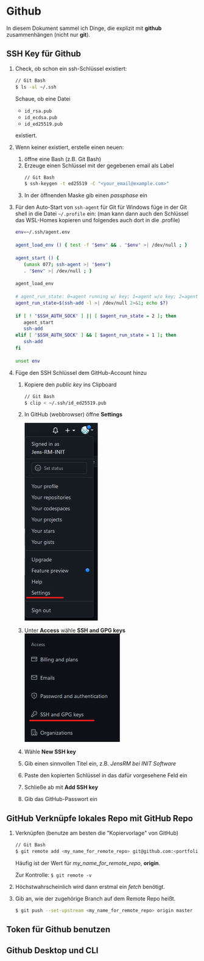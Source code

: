 # Github

In diesem Dokument sammel ich Dinge, die explizit mit **github** zusammenhängen (nicht nur **git**).

## SSH Key für Github
1. Check, ob schon ein ssh-Schlüssel existiert:
   ~~~ bash
   // Git Bash
   $ ls -al ~/.ssh
   ~~~
   Schaue, ob eine Datei
   * `id_rsa.pub`
   * `id_ecdsa.pub`
   * `id_ed25519.pub`
   
   existiert.
2. Wenn keiner existiert, erstelle einen neuen:
   1. öffne eine Bash (z.B. Git Bash)
   2. Erzeuge einen Schlüssel mit der gegebenen email als Label
        ~~~ bash
      // Git Bash
      $ ssh-keygen -t ed25519 -C "<your_email@example.com>"
      ~~~
   3. In der öffnenden Maske gib einen *passphase* ein
3. Für den Auto-Start von `ssh-agent` für Git für Windows füge in der Git shell in die Datei `~/.profile`
   ein: (man kann dann auch den Schlüssel das WSL-Homes kopieren und folgendes auch dort in die .profile)
   ~~~ bash
   env=~/.ssh/agent.env

   agent_load_env () { test -f "$env" && . "$env" >| /dev/null ; }

   agent_start () {
      (umask 077; ssh-agent >| "$env")
      . "$env" >| /dev/null ; }

   agent_load_env

   # agent_run_state: 0=agent running w/ key; 1=agent w/o key; 2=agent not running
   agent_run_state=$(ssh-add -l >| /dev/null 2>&1; echo $?)

   if [ ! "$SSH_AUTH_SOCK" ] || [ $agent_run_state = 2 ]; then
      agent_start
      ssh-add
   elif [ "$SSH_AUTH_SOCK" ] && [ $agent_run_state = 1 ]; then
      ssh-add
   fi

   unset env
   ~~~
4. Füge den SSH Schlüssel dem GitHub-Account hinzu
   1. Kopiere den *public key* ins Clipboard
      ~~~ bash
      // Git Bash
      $ clip < ~/.ssh/id_ed25519.pub
      ~~~
   2. In GitHub (webbrowser) öffne **Settings**
      
      ![settings](./settings.png)
   3. Unter **Access** wähle **SSH and GPG keys**
      ![a](./access_ssh.png)
   4. Wähle **New SSH key**
   5. Gib einen sinnvollen Titel ein, z.B. *JensRM bei INIT Software*
   6. Paste den kopierten Schlüssel in das dafür vorgesehene Feld ein
   7. Schließe ab mit **Add SSH key**
   8. Gib das GitHub-Passwort ein
      
## GitHub Verknüpfe lokales Repo mit GitHub Repo
1. Verknüpfen (benutze am besten die "Kopiervorlage" von GitHub)
   ~~~ bash
   // Git Bash
   $ git remote add <my_name_for_remote_repo> git@github.com:<portfolio>/<repo>.git
   ~~~
   Häufig ist der Wert für *my_name_for_remote_repo*, **origin**.

   Zur Kontrolle: `$ git remote -v`
2. Höchstwahrscheinlich wird dann erstmal ein *fetch* benötigt.
3. Gib an, wie der zugehörige Branch auf dem Remote Repo heißt. 
   ~~~ bash
   $ git push --set-upstream <my_name_for_remote_repo> origin master
   ~~~

## Token für Github benutzen

## Github Desktop und CLI
